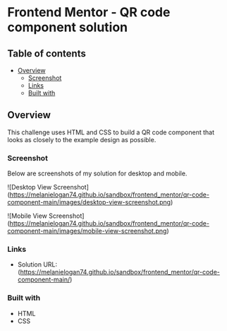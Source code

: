 # Frontend Mentor - QR code component solution

## Table of contents

- [Overview](#overview)
  - [Screenshot](#screenshot)
  - [Links](#links)
  - [Built with](#built-with)
 

## Overview
This challenge uses HTML and CSS to build a QR code component that looks as closely to the example design as possible. 

### Screenshot
Below are screenshots of my solution for desktop and mobile.

![Desktop View Screenshot] (https://melanielogan74.github.io/sandbox/frontend_mentor/qr-code-component-main/images/desktop-view-screenshot.png)

![Mobile View Screenshot] (https://melanielogan74.github.io/sandbox/frontend_mentor/qr-code-component-main/images/mobile-view-screenshot.png)


### Links
- Solution URL:(https://melanielogan74.github.io/sandbox/frontend_mentor/qr-code-component-main/)

### Built with
- HTML
- CSS